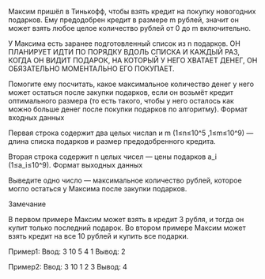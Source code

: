 Максим пришёл в Тинькофф, чтобы взять кредит на покупку новогодних подарков. Ему предодобрен кредит в размере m рублей, значит он может взять любое целое количество рублей от 0 до m включительно.

У Максима есть заранее подготовленный список из n подарков. ОН ПЛАНИРУЕТ ИДТИ ПО ПОРЯДКУ ВДОЛЬ СПИСКА И КАЖДЫЙ РАЗ, КОГДА ОН ВИДИТ ПОДАРОК, НА КОТОРЫЙ У НЕГО ХВАТАЕТ ДЕНЕГ, ОН ОБЯЗАТЕЛЬНО МОМЕНТАЛЬНО ЕГО ПОКУПАЕТ.

Помогите ему посчитать, какое максимальное количество денег у него может остаться после закупки подарков, если он возьмёт кредит оптимального размера (то есть такого, чтобы у него осталось как можно больше денег после покупки подарков по алгоритму).
Формат входных данных

Первая строка содержит два целых числаn и m
(1≤n≤10^5 ,1≤m≤10^9) — длина списка подарков и размер предодобренного кредита.

Вторая строка содержит n целых чисел — цены подарков a_i (1≤a_i≤10^9).
Формат выходных данных

Выведите одно число — максимальное количество рублей, которое могло остаться у Максима после закупки подарков.

Замечание

В первом примере Максим может взять в кредит 3 рубля, и тогда он купит только последний подарок. Во втором примере Максим может взять кредит на все 10 рублей и купить все подарки.

Пример1:
Ввод:
3 10
5 4 1
Вывод:
2

Пример2:
Ввод:
3 10
1 2 3
Вывод:
4
